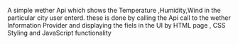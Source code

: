 A simple wether Api which shows the Temperature ,Humidity,Wind in the particular city user enterd.
these is done by calling the Api call to the wether Information Provider and displaying the fiels in the UI by HTML page , CSS Styling and JavaScript functionality
